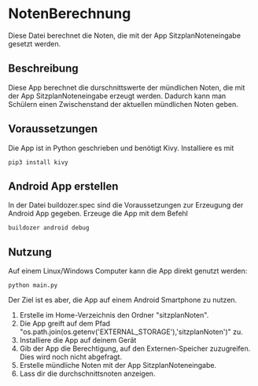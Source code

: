 # NotenBerechnung
Diese Datei berechnet die Noten, die mit der App SitzplanNoteneingabe gesetzt werden.

## Beschreibung
Diese App berechnet die durschnittswerte der mündlichen Noten, die mit der App SitzplanNoteneingabe erzeugt werden. Dadurch kann man Schülern einen Zwischenstand der aktuellen mündlichen Noten geben.


## Voraussetzungen
Die App ist in Python geschrieben und benötigt Kivy. Installiere es mit
```
pip3 install kivy
```

## Android App erstellen
In der Datei buildozer.spec sind die Voraussetzungen zur Erzeugung der Android App gegeben. Erzeuge die App mit dem Befehl
```
buildozer android debug
```

## Nutzung
Auf einem Linux/Windows Computer kann die App direkt genutzt werden:
```
python main.py
```
Der Ziel ist es aber, die App auf einem Android Smartphone zu nutzen.

 1. Erstelle im Home-Verzeichnis den Ordner "sitzplanNoten".
 2. Die App greift auf dem Pfad "os.path.join(os.getenv('EXTERNAL_STORAGE'),'sitzplanNoten')" zu.
 3. Installiere die App auf deinem Gerät
 4. Gib der App die Berechtigung, auf den Externen-Speicher zuzugreifen. Dies wird noch nicht abgefragt.
 5. Erstelle mündliche Noten mit der App SitzplanNoteneingabe.
 6. Lass dir die durchschnittsnoten anzeigen.

